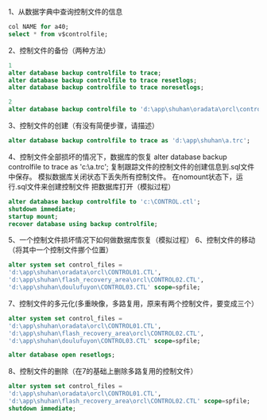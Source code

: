1、从数据字典中查询控制文件的信息
```sql
col NAME for a40;
select * from v$controlfile;
```
2、控制文件的备份（两种方法）
```sql
1
alter database backup controlfile to trace;
alter database backup controlfile to trace resetlogs;
alter database backup controlfile to trace noresetlogs;

2
alter database backup controlfile to 'd:\app\shuhan\oradata\orcl\control00.ctl'
```

3、控制文件的创建（有没有简便步骤，请描述）
```sql
alter database backup controlfile to trace as 'd:\app\shuhan\a.trc';
```
4、控制文件全部损坏的情况下，数据库的恢复
 alter database backup controlfile to trace as 'c:\a.trc';
复制跟踪文件的控制文件的创建信息到.sql文件中保存。
模拟数据库关闭状态下丢失所有控制文件。
在nomount状态下，运行.sql文件来创建控制文件
把数据库打开（模拟过程）
```sql
alter database backup controlfile to 'c:\CONTROL.ctl';
shutdown immediate;
startup mount;
recover database using backup controlfile;
```

5、一个控制文件损坏情况下如何做数据库恢复（模拟过程）
6、控制文件的移动（将其中一个控制文件挪个位置）
```sql
alter system set control_files = 
'd:\app\shuhan\oradata\orcl\CONTROL01.CTL',
'd:\app\shuhan\flash_recovery_area\orcl\CONTROL02.CTL',
'd:\app\shuhan\doulufuyon\CONTROL03.CTL' scope=spfile;
```

7、控制文件的多元化(多重映像，多路复用，原来有两个控制文件，要变成三个）
```sql
alter system set control_files = 
'd:\app\shuhan\oradata\orcl\CONTROL01.CTL',
'd:\app\shuhan\flash_recovery_area\orcl\CONTROL02.CTL',
'd:\app\shuhan\doulufuyon\CONTROL03.CTL' scope=spfile;

alter database open resetlogs;
```

8、控制文件的删除（在7的基础上删除多路复用的控制文件）
```sql
alter system set control_files = 
'd:\app\shuhan\oradata\orcl\CONTROL01.CTL',
'd:\app\shuhan\flash_recovery_area\orcl\CONTROL02.CTL' scope=spfile;
shutdown immediate;
```

